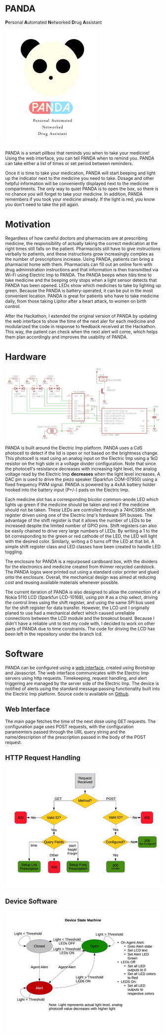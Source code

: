 # PANDA

**P**ersonal
**A**utomated
**N**etworked
**D**rug
**A**ssistant

<img src=/img/PANDA.png width="300">

PANDA is a smart pillbox that reminds you when to take your medicine! Using the web interface, you can tell PANDA when to remind you. PANDA can take either a list of times or set period between reminders.

Once it is time to take your medication, PANDA will start beeping and light up the indicator next to the medicine you need to take. Dosage and other helpful information will be conveniently displayed next to the medicine compartments. The only way to quiet PANDA is to open the box, so there is no chance you will forget to take your medicine. In addition, PANDA remembers if you took your medicine already. If the light is red, you know you don't need to take the pill again.

# Motivation

Regardless of how careful doctors and pharmacists are at prescribing medicine, the responsibility of actually taking the correct medication at the right times still falls on the patient. Pharmacists still have to give instructions verbally to patients, and these instructions grow increasingly complex as the number of prescriptions increase. Using PANDA, patients can bring a pharmacist home with them. Pharmacists can fill out an online form with drug administration instructions and that information is then transmitted via Wi-Fi using Electric Imp to PANDA. The PANDA beeps when itâis time to take medicine and the beeping only stops when a light sensor detects that PANDA has been opened. LEDs show which medicines to take by lighting up green. Because the PANDA is battery-operated, it can be put in the most convenient location. PANDA is great for patients who have to take medicine daily, from those taking Lipitor after a heart attack, to women on birth control.

After the Hackathon, I extended the original version of PANDA by updating the web interface to show the time of the next aler for each medicine and modularized the code in response to feedback received at the Hackathon. This way, the patient can check when the next alert will come, which helps them plan accordingly and improves the usability of PANDA. 

# Hardware

<img src=/doc/LEDSchematic.png>

PANDA is built around the Electric Imp platform. PANDA uses a CdS photocell to detect if the lid is open or not based on the brightness change. This photocell is read using an analog input on the Electric Imp using a 1kΩ resistor on the high side in a voltage divider configuration. Note that since the photocell's resistance decreases with increasing light level, the analog voltage read by the Electric Imp **decreases** when the light level increases. A DAC pin is used to drive the piezo speaker (Sparkfun COM-07950) using a fixed frequency PWM signal. PANDA is powered by a 4xAA battery holder hooked into the battery input (P+/-) pads on the Electric Imp.

Each medicine slot has a corresponding bicolor common-anode LED which lights up green if the medicine should be taken and red if the medicine should not be taken. These LEDs are controlled through a 74HC595n shift register driven using one of the Electric Imp's hardware SPI busses. The advantage of the shift register is that it allows the number of LEDs to be increased despite the limited number of GPIO pins. Shift registers can also be easily chained to drive very large numbers of LEDs. By writing a 1 to the bit corresponding to the green or red cathode of the LED, the LED will light with the desired color. Similarly, writing a 0 turns off the LED at that bit. A simple shift register class and LED classes have been created to handle LED toggling.

The enclosure for PANDA is a repurposed cardboard box, with the dividers for the electronics and medicine created from thinner recycled cardstock. The PANDA logos were printed out using a standard color printer and glued onto the enclosure. Overall, the mechanical design was aimed at reducing cost and reusing available materials whenever possible.

The current iteration of PANDA is also designed to allow the connection of a Nokia 5110 LCD (Sparkfun LCD-10168), using pin # as a chip select, driving the control lines using the shift register, and using the same SPI bus used for the shift register for data transfer. However, the LCD unit I originally planed to use had a mechanical defect which caused unreliable connections between the LCD module and the breakout board. Because I didn't have a reliable unit to test my code with, I decided to work on other parts of PANDA due to time constraints. The code for driving the LCD has been left in the repository under the branch lcd. 

# Software

PANDA can be configured using a [web interface](http://ag6gr.github.io/PANDA/), created using Bootstrap and Javascript. The web interface communicates with the Electric Imp servers using http requests. Timekeeping, request handling, and alert triggering are managed by the server side of the Electric Imp. The device is notified of alerts using the standard message passing functionality built into the Electric Imp platform. Source code is available on [Github](https://github.com/AG6GR/PANDA).

## Web Interface

The main page fetches the time of the next dose using GET requests. The configuration page uses POST requests, with the configuration paramemters passed through the URL query string and the name/description of the prescription passed in the body of the POST request.

## HTTP Request Handling
<img src=/doc/RequestFlowchart.jpg width="640">

## Device Software
<img src=/doc/StateMachine.jpg width="640">
